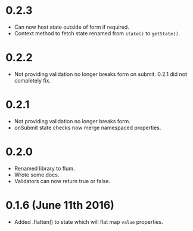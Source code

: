 # 0.2.3

+ Can now host state outside of form if required.
+ Context method to fetch state renamed from `state()` to `getState()`.

# 0.2.2

+ Not providing validation no longer breaks form on submit. 0.2.1 did not completely fix.

# 0.2.1

+ Not providing validation no longer breaks form.
+ onSubmit state checks now merge namespaced properties.

# 0.2.0

+ Renamed library to flum.
+ Wrote some docs.
+ Validators can now return true or false.

# 0.1.6 (June 11th 2016)

+ Added .flatten() to state which will flat map `value` properties.